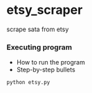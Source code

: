 # etsy_scraper
scrape sata from etsy



### Executing program

* How to run the program
* Step-by-step bullets
```
python etsy.py
```
